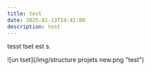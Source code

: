 ```yaml
---
title: test
date: 2025-01-13T14:42:00
description: test
---
```

tesst tset est s.

![un tset](/img/structure projets new.png "test")
